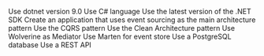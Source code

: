 Use dotnet version 9.0
Use C# language
Use the latest version of the .NET SDK
Create an application that uses event sourcing as the main architecture pattern
Use the CQRS pattern
Use the Clean Architecture pattern
Use Wolverine as Mediator
Use Marten for event store
Use a PostgreSQL database
Use a REST API
